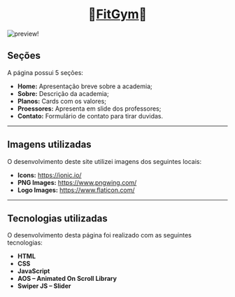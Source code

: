 <h1 align="center">💪<a href="https://leonardolinton.github.io/fitgym/">FitGym</a>💪</h1>

![preview!](https://user-images.githubusercontent.com/109364804/207090332-40ca645a-3fe7-40f3-bd5d-0f3d2086e970.png)

<h2>Seções</h2>

A página possui 5 seções:

- **Home:** Apresentação breve sobre a academia;
- **Sobre:** Descrição da academia;
- **Planos:** Cards com os valores;
- **Proessores:** Apresenta em slide dos professores;
- **Contato:** Formulário de contato para tirar duvidas.
---
<h2>Imagens utilizadas</h2>

O desenvolvimento deste site utilizei imagens dos seguintes locais:

- **Icons:** https://ionic.io/
- **PNG Images:** https://www.pngwing.com/
- **Logo Images:** https://www.flaticon.com/
---
<h2>Tecnologias utilizadas</h2>

O desenvolvimento desta página foi realizado com as seguintes tecnologias:

- **HTML**
- **CSS**
- **JavaScript**
- **AOS – Animated On Scroll Library**
- **Swiper JS – Slider**
